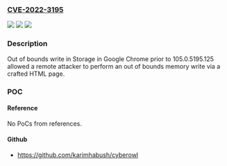 ### [CVE-2022-3195](https://cve.mitre.org/cgi-bin/cvename.cgi?name=CVE-2022-3195)
![](https://img.shields.io/static/v1?label=Product&message=Chrome&color=blue)
![](https://img.shields.io/static/v1?label=Version&message=%3C%20105.0.5195.125%20&color=brighgreen)
![](https://img.shields.io/static/v1?label=Vulnerability&message=Out%20of%20bounds%20write&color=brighgreen)

### Description

Out of bounds write in Storage in Google Chrome prior to 105.0.5195.125 allowed a remote attacker to perform an out of bounds memory write via a crafted HTML page.

### POC

#### Reference
No PoCs from references.

#### Github
- https://github.com/karimhabush/cyberowl

